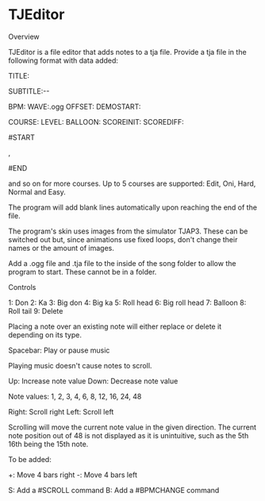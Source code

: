 # TJEditor

Overview


TJEditor is a file editor that adds notes to a tja file. Provide a tja file in the following format with data added:

TITLE:

SUBTITLE:--

BPM:
WAVE:.ogg
OFFSET:
DEMOSTART:

COURSE:
LEVEL:
BALLOON:
SCOREINIT:
SCOREDIFF:

#START

,

#END

and so on for more courses. Up to 5 courses are supported: Edit, Oni, Hard, Normal and Easy.

The program will add blank lines automatically upon reaching the end of the file.

The program's skin uses images from the simulator TJAP3. These can be switched out but, since animations use fixed loops, don't change their names or the amount of images.

Add a .ogg file and .tja file to the inside of the song folder to allow the program to start. These cannot be in a folder.


Controls


1: Don
2: Ka
3: Big don
4: Big ka
5: Roll head
6: Big roll head
7: Balloon
8: Roll tail
9: Delete

Placing a note over an existing note will either replace or delete it depending on its type.

Spacebar: Play or pause music

Playing music doesn't cause notes to scroll.

Up: Increase note value
Down: Decrease note value

Note values: 1, 2, 3, 4, 6, 8, 12, 16, 24, 48

Right: Scroll right
Left: Scroll left

Scrolling will move the current note value in the given direction. The current note position out of 48 is not displayed as it is unintuitive, such as the 5th 16th being the 15th note.


To be added:


+: Move 4 bars right
-: Move 4 bars left

S: Add a #SCROLL command
B: Add a #BPMCHANGE command
